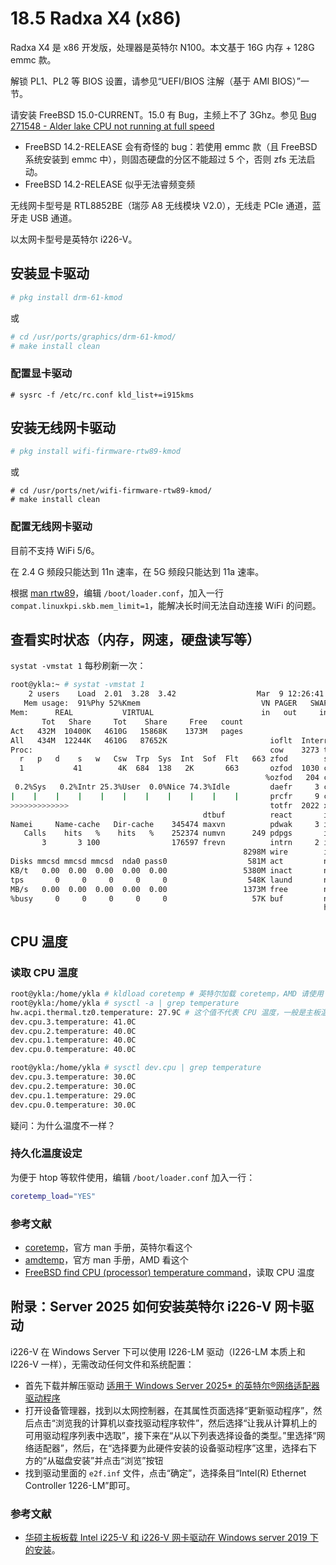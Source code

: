 # 18.5 Radxa X4 (x86)

Radxa X4 是 x86 开发版，处理器是英特尔 N100。本文基于 16G 内存 + 128G emmc 款。

解锁 PL1、PL2 等 BIOS 设置，请参见“UEFI/BIOS 注解（基于 AMI BIOS）”一节。

请安装 FreeBSD 15.0-CURRENT。15.0 有 Bug，主频上不了 3Ghz。参见 [Bug 271548 - Alder lake CPU not running at full speed](https://bugs.freebsd.org/bugzilla/show_bug.cgi?id=271548)

- FreeBSD 14.2-RELEASE 会有奇怪的 bug：若使用 emmc 款（且 FreeBSD 系统安装到 emmc 中），则固态硬盘的分区不能超过 5 个，否则 zfs 无法启动。
- FreeBSD 14.2-RELEASE 似乎无法睿频变频

无线网卡型号是 RTL8852BE（瑞莎 A8 无线模块 V2.0），无线走 PCIe 通道，蓝牙走 USB 通道。

以太网卡型号是英特尔 i226-V。



## 安装显卡驱动

```sh
# pkg install drm-61-kmod
```

或

```sh
# cd /usr/ports/graphics/drm-61-kmod/ 
# make install clean
```

### 配置显卡驱动

```
# sysrc -f /etc/rc.conf kld_list+=i915kms
```

## 安装无线网卡驱动

```sh
# pkg install wifi-firmware-rtw89-kmod
```

或

```
# cd /usr/ports/net/wifi-firmware-rtw89-kmod/ 
# make install clean
```

### 配置无线网卡驱动

目前不支持 WiFi 5/6。

在 2.4 G 频段只能达到 11n 速率，在 5G 频段只能达到 11a 速率。

根据 [man rtw89](https://man.freebsd.org/cgi/man.cgi?query=rtw89&apropos=0&sektion=4&manpath=FreeBSD+15.0-CURRENT&arch=default&format=html)，编辑 `/boot/loader.conf`，加入一行 `compat.linuxkpi.skb.mem_limit=1`，能解决长时间无法自动连接 WiFi 的问题。


## 查看实时状态（内存，网速，硬盘读写等）

`systat -vmstat 1` 每秒刷新一次：

```sh
root@ykla:~ # systat -vmstat 1
    2 users    Load  2.01  3.28  3.42                  Mar  9 12:26:41
   Mem usage:  91%Phy 52%Kmem                           VN PAGER   SWAP PAGER
Mem:      REAL           VIRTUAL                        in   out     in   out
       Tot   Share     Tot    Share     Free   count
Act   432M  10400K   4610G   15868K    1373M   pages
All   434M  12244K   4610G   87652K                       ioflt  Interrupts
Proc:                                                     cow    3273 total
  r   p   d    s   w   Csw  Trp  Sys  Int  Sof  Flt   663 zfod        sdhci_pci0
  1           41        4K  684  138   2K       663       ozfod  1030 cpu0:timer
                                                         %ozfod   204 cpu1:timer
 0.2%Sys   0.2%Intr 25.3%User  0.0%Nice 74.3%Idle         daefr     3 cpu2:timer
|    |    |    |    |    |    |    |    |    |    |       prcfr     9 cpu3:timer
>>>>>>>>>>>>>                                             totfr  2022 xhci1 129
                                           dtbuf          react       igc0:rxq0
Namei     Name-cache   Dir-cache    345474 maxvn          pdwak     3 igc0:rxq1
   Calls    hits   %    hits   %    252374 numvn      249 pdpgs       igc0:rxq2
       3       3 100                176597 frevn          intrn     2 igc0:rxq3
                                                    8298M wire        igc0:aq
Disks mmcsd mmcsd mmcsd  nda0 pass0                  581M act         nvme0:admi
KB/t   0.00  0.00  0.00  0.00  0.00                 5380M inact       nvme0:io0
tps       0     0     0     0     0                  548K laund       nvme0:io1
MB/s   0.00  0.00  0.00  0.00  0.00                 1373M free        nvme0:io2
%busy     0     0     0     0     0                   57K buf         nvme0:io3
                                                                      hdac0 140

```

## CPU 温度

### 读取 CPU 温度

```sh
root@ykla:/home/ykla # kldload coretemp # 英特尔加载 coretemp，AMD 请使用 amdtemp
root@ykla:/home/ykla # sysctl -a | grep temperature
hw.acpi.thermal.tz0.temperature: 27.9C # 这个值不代表 CPU 温度，一般是主板温度
dev.cpu.3.temperature: 41.0C
dev.cpu.2.temperature: 40.0C
dev.cpu.1.temperature: 40.0C
dev.cpu.0.temperature: 40.0C
```

```sh
root@ykla:/home/ykla # sysctl dev.cpu | grep temperature
dev.cpu.3.temperature: 30.0C
dev.cpu.2.temperature: 30.0C
dev.cpu.1.temperature: 29.0C
dev.cpu.0.temperature: 30.0C
```

疑问：为什么温度不一样？

### 持久化温度设定

为便于 htop 等软件使用，编辑 `/boot/loader.conf` 加入一行：

```sh
coretemp_load="YES"
```

### 参考文献

- [coretemp](https://man.freebsd.org/cgi/man.cgi?coretemp)，官方 man 手册，英特尔看这个
- [amdtemp](https://man.freebsd.org/cgi/man.cgi?amdtemp)，官方 man 手册，AMD 看这个
- [FreeBSD find CPU (processor) temperature command](https://www.cyberciti.biz/faq/freebsd-determine-processor-cpu-temperature-command/)，读取 CPU 温度

## 附录：Server 2025 如何安装英特尔 i226-V 网卡驱动

i226-V 在 Windows Server 下可以使用 I226-LM 驱动（I226-LM 本质上和 I226-V 一样），无需改动任何文件和系统配置：

- 首先下载并解压驱动 [适用于 Windows Server 2025* 的英特尔®网络适配器驱动程序](https://www.intel.cn/content/www/cn/zh/download/838943/intel-network-adapter-driver-for-windows-server-2025.html)
- 打开设备管理器，找到以太网控制器，在其属性页面选择“更新驱动程序”，然后点击“浏览我的计算机以查找驱动程序软件”，然后选择“让我从计算机上的可用驱动程序列表中选取”，接下来在“从以下列表选择设备的类型。”里选择“网络适配器”，然后，在“选择要为此硬件安装的设备驱动程序”这里，选择右下方的“从磁盘安装”并点击“浏览”按钮
- 找到驱动里面的 `e2f.inf` 文件，点击“确定”，选择条目“Intel(R) Ethernet Controller 1226-LM”即可。

### 参考文献

- [华硕主板板载 Intel i225-V 和 i226-V 网卡驱动在 Windows server 2019 下的安装](https://zhuanlan.zhihu.com/p/624820359)。
